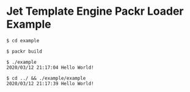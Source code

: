 # Jet Template Engine Packr Loader Example


```shell
$ cd example

$ packr build

$ ./example
2020/03/12 21:17:04 Hello World!

$ cd ../ && ./example/example
2020/03/12 21:17:39 Hello World!
```